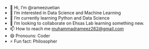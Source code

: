- 👋 Hi, I’m @rameezuetian
- 👀 I’m interested in Data Science and Machine Learning 
- 🌱 I’m currently learning Python and Data Science 
- 💞️ I’m looking to collaborate on Ehsas Lab learning something new.
- 📫 How to reach me muhammadrameez262@gmail.com
- 😄 Pronouns: Coder
- ⚡ Fun fact: Philosopher 

<!---
rameezuetian/rameezuetian is a ✨ special ✨ repository because its `README.md` (this file) appears on your GitHub profile.
You can click the Preview link to take a look at your changes.
--->
